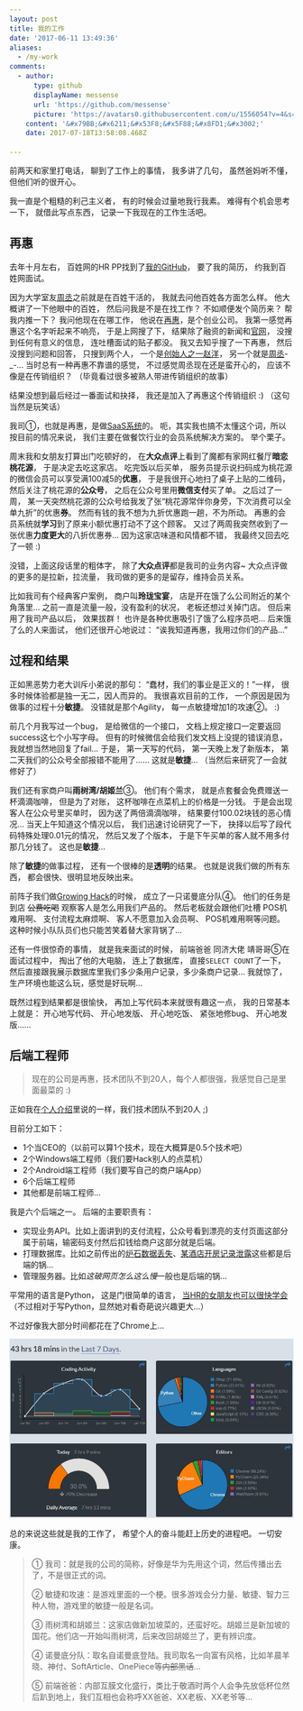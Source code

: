 ```yaml
---
layout: post
title: 我的工作
date: '2017-06-11 13:49:36'
aliases:
  - /my-work
comments:
  - author:
      type: github
      displayName: messense
      url: 'https://github.com/messense'
      picture: 'https://avatars0.githubusercontent.com/u/1556054?v=4&s=73'
    content: '&#x79BB;&#x6211;&#x53F8;&#x5F88;&#x8FD1;&#x3002;'
    date: 2017-07-18T13:58:08.468Z

---
```


前两天和家里打电话，
聊到了工作上的事情，
我多讲了几句，
虽然爸妈听不懂，
但他们听的很开心。

<!--more-->

我一直是个粗糙的利己主义者，
有的时候会过量地我行我素。
难得有个机会思考一下，
就借此写点东西，
记录一下我现在的工作生活吧。

## 再惠

去年十月左右，
百姓网的HR PP找到了[我的GitHub][LKI]，
要了我的简历，
约我到百姓网面试。

因为大学室友[周丞][ldsink]之前就是在百姓干活的，
我就去问他百姓各方面怎么样。
他大概讲了一下他眼中的百姓，
然后问我是不是在找工作？
不如顺便发个简历来？
帮我内推一下？
我问他现在在哪工作，
他说在[再惠][zaihui]，是个创业公司。
我第一感觉再惠这个名字听起来不响亮，
于是上网搜了下，
结果除了融资的新闻和[官网][zaihui]，
没搜到任何有意义的信息，
连吐槽面试的贴子都没。
我又去知乎搜了一下再惠，
然后没搜到问题和回答，
只搜到两个人，
一个是[创始人之一赵洋][zhaoyang-zhihu]，
另一个就是[周丞][ldsink-zhihu]-\_-...
当时总有一种再惠不靠谱的感觉，
不过感觉周丞现在还是蛮开心的，
应该不像是在传销组织？
（毕竟看过很多被熟人带进传销组织的故事）

结果没想到最后经过一番面试和抉择，
我还是加入了再惠这个传销组织 :)
（这句当然是玩笑话）

我司①，也就是再惠，是做[SaaS系统][saas]的。
呃，其实我也搞不太懂这个词，所以按目前的情况来说，
我们主要在做餐饮行业的会员系统解决方案的。
举个栗子。

周末我和女朋友打算出门吃顿好的，
在**大众点评**上看到了魔都有家网红餐厅**暗恋桃花源**，
于是决定去吃这家店。
吃完饭以后买单，
服务员提示说扫码成为桃花源的微信会员可以享受满100减5的**优惠**，
于是我很开心地扫了桌子上贴的二维码，
然后关注了桃花源的**公众号**，
之后在公众号里用**微信支付**买了单。
之后过了一周，
某一天突然桃花源的公众号给我发了张“桃花源常伴你身旁，下次消费可以全单九折”的优惠**券**。
然而有钱的我不想为九折优惠跑一趟，不为所动。
再惠的会员系统就**学习**到了原来小额优惠打动不了这个顾客。
又过了两周我突然收到了一张优惠**力度更大**的八折优惠券…
因为这家店味道和风情都不错，
我最终又回去吃了一顿 :)

没错，上面这段话里的粗体字，
除了**大众点评**都是我司的业务内容~
大众点评做的更多的是拉新，拉流量，
我司做的更多的是留存，维持会员关系。

比如我司有个经典客户案例，
商户叫**玲珑宝宴**，
店是开在饿了么公司附近的某个角落里…
之前一直是流量一般，没有盈利的状况，
老板还想过关掉门店。
但后来用了我司产品以后，
效果拔群！
也许是各种优惠吸引了饿了么程序员吧…
后来饿了么的人来面试，
他们还很开心地说过：
“诶我知道再惠，我用过你们的产品…”


## 过程和结果

正如黑恶势力老大训斥小弟说的那句：
“蠢材，我们的事业是正义的！”一样，
很多时候体验都是独一无二，因人而异的。
我很喜欢目前的工作，
一个原因是因为做事的过程十分**敏捷**。
没错就是那个Agility，
每一点敏捷增加1的攻速②。 :)

前几个月我写过一个bug，
是给微信的一个接口，
文档上规定接口一定要返回success这七个小写字母。
但有的时候微信会给我们发文档上没提的错误消息，
我就想当然地回复了fail…
于是，
第一天写的代码，
第一天晚上发了新版本，
第二天我们的公众号全部报错不能用了......
这就是**敏捷**...
（当然后来研究了一会就修好了）

我们还有家商户叫**雨树湾/胡姬兰**③。
他们有个需求，
就是点套餐会免费赠送一杯滴滴咖啡，
但是为了对账，
这杯咖啡在点菜机上的价格是一分钱。
于是会出现客人在公众号里买单时，
因为送了两倍滴滴咖啡，
结果要付100.02块钱的恶心情况…
当天上午知道这个情况以后，
我们迅速讨论研究了一下，
抉择以后写了段代码特殊处理0.01元的情况，
然后又发了个版本，
于是下午买单的客人就不用多付那几分钱了。
这也是**敏捷**...


除了**敏捷**的做事过程，
还有一个很棒的是**透明**的结果。
也就是说我们做的所有东西，
都会很快、很明显地反映出来。

前阵子我们做[Growing Hack][growing-hack]的时候，
成立了一只诺曼底分队④。
他们的任务是到店 ~~公费吃喝~~ 观察客人是怎么用我们产品的。
然后老板就会跟他们吐槽
POS机难用啊、
支付流程太麻烦啊、
客人不愿意加入会员啊、
POS机难用啊等问题。
这种时候小队队员们也只能苦笑着替大家背锅了...

还有一件很惊奇的事情，
就是我来面试的时候，
前端爸爸 同济大佬 靖哥哥⑤在面试过程中，
掏出了他的大电脑，
连上了数据库，
直接`SELECT COUNT`了一下，
然后直接跟我展示数据库里我们多少条用户记录，多少条商户记录…
我就惊了，生产环境也能这么玩，感觉是好玩啊…

既然过程到结果都是很愉快，
再加上写代码本来就很有趣这一点，
我的日常基本上就是：
开心地写代码、
开心地发版、
开心地吃饭、
紧张地修bug、
开心地发版……


## 后端工程师

> 现在的公司是再惠，技术团队不到20人，每个人都很强，我感觉自己是里面最菜的 :)

正如我在[个人介绍][about]里说的一样，我们技术团队不到20人 ;)

目前分工如下：

* 1个当CEO的（以前可以算1个技术，现在大概算是0.5个技术吧）
* 2个Windows端工程师（我们要Hack别人的点菜机）
* 2个Android端工程师（我们要写自己的商户端App）
* 6个后端工程师
* 其他都是前端工程师...

我是六个后端之一。
后端的主要职责有：

* 实现业务API。比如上面讲到的支付流程，公众号看到漂亮的支付页面这部分属于前端，输密码支付然后扣钱给商户这部分就是后端。
* 打理数据库。比如之前传出的[炉石数据丢失][ac3416677]、[某酒店开房记录泄露][data]这些都是后端的锅…
* 管理服务器。比如*这破网页怎么这么慢*一般也是后端的锅…

平常用的语言是Python，
这是门很简单的语言，
[当HR的女朋友也可以很快学会][girlfriend-python]
（不过相对于写Python，显然她对看奇葩说兴趣更大…）

不过好像我大部分时间都花在了Chrome上...

![wakatime-dashboard][wakatime]

总的来说这些就是我的工作了，
希望个人的奋斗能赶上历史的进程吧。
一切安康。


> ① 我司：就是我的公司的简称，好像是华为先用这个词，然后传播出去了，不是很正式的词。
>
> ② 敏捷和攻速：是游戏里面的一个梗。很多游戏会分力量、敏捷、智力三种人物，游戏里的敏捷一般是名词。
>
> ③ 雨树湾和胡姬兰：这家店做新加坡菜的，还蛮好吃。胡姬兰是新加坡的国花。他们店一开始叫雨树湾，后来改回胡姬兰了，更有辨识度。
>
> ④ 诺曼底分队：取名自诺曼底登陆。我司取名一向富有风格，比如羊晨羊晓、神付、SoftArticle、OnePiece等~~内部黑话~~…
>
> ⑤ 前端爸爸：内部互膜文化盛行，类比于敬酒时两个人会争先放低杯位然后趴到地上，我们互相也会称呼XX爸爸、XX老板、XX老爷等…


[LKI]: https://github.com/LKI
[ldsink]: https://ldsink.com/
[zaihui]: https://www.kezaihui.com/#!/join
[zhaoyang-zhihu]: https://www.zhihu.com/people/zhao-yang-61-85/activities
[ldsink-zhihu]: https://www.zhihu.com/people/ldsink/activities
[saas]: https://en.wikipedia.org/wiki/Software_as_a_service
[growing-hack]: https://en.wikipedia.org/wiki/Growth_hacking
[about]: /about/
[ac3416677]: https://www.acfun.cn/a/ac3416677
[data]: https://www.zhihu.com/question/21793037
[girlfriend-python]: https://github.com/LKI/teach-girlfriend-python
[wakatime]: /assets/pics/wakatime_dashboard.jpg
